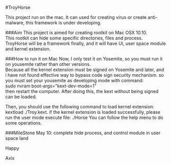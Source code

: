 #TroyHorse

This project run on the mac. It can used for creating virus or create anti-malware, this framework is under developing.

###Aim
This project is aimed for creating rootkit on Mac OSX 10.10.<br>
This rootkit can hide some specific directories, files and process. <br/>
TroyHorse will be a framework finally, and it will have UI, user space module and kernel extension. 

###How to run it on Mac
Now, I only test it on Yosemite, so you must run it on yousemite rather than other versions.<br/>
Because all the kernel extension must be signed on Yosemite and later, and i have not found effective way to bypass code sign security mechanism. so you must set your yousemite as developing mode with command:<br/>
sudo nvram boot-args="kext-dev-mode=1" <br/>
then restart the computer. After doing this, the kext without being signed can be loaded.<br/>

Then, you should use the following command to load kernel extension:
    kextload ./Troy.kext.
if the kernel extension is loaded successfully, please run the user mode execute file:
    ./Horse
You can follow the help menu to do some operations.

###MileStone
May 10: complete hide process, and control module in user space land

Happy

Axis